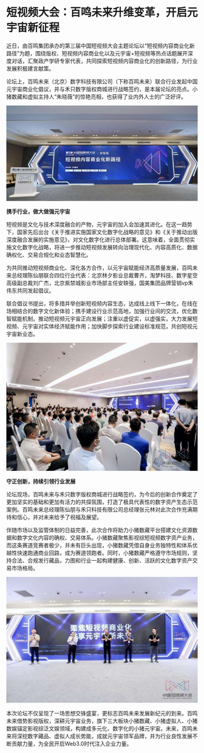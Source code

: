 # 短视频大会：百鸣未来升维变革，开启元宇宙新征程


近日，由百鸣集团承办的第三届中国短视频大会主题论坛以“短视频内容商业化新路径”为题，围绕版权、短视频内容商业化以及元宇宙+短视频等热点话题展开深度对话，汇聚政产学研专家代表，共同探索短视频内容商业化的创新路径，为行业发展积极建言献策。

论坛上，百鸣未来（北京）数字科技有限公司（下称百鸣未来）联合行业发起中国元宇宙商业化倡议，并与禾只数字版权商城进行战略签约，是本届论坛的亮点。小猪数藏和虚拟主持人“朱晓薇”的惊艳亮相，也获得了业内外人士的广泛好评。

![配图](lomi.jpeg)

**携手行业，做大做强元宇宙**

短视频是文化与技术深度融合的产物，元宇宙的加入会加速其进化。在这一趋势下，国家先后出台《关于推进实施国家文化数字化战略的意见》和《关于推动出版深度融合发展的实施意见》，对文化数字化进行总体部署。这意味着，全面贯彻实施文化数字化战略，将进一步推动短视频发展转向治理现代化、内容高质化、数据确权化、交易合规化和业态智慧化。

为共同推动短视频商业化、深化各方合作，以元宇宙赋能经济高质量发展，百鸣未来总经理陈仙朋联合四位行业代表：北京林夕影业总裁曹齐，淘梦科技、数字星空高级副总裁刘广杰，北京紫禁城影业市场部主任安轶强，国美集团品牌营销vp朱伟东共同发起倡议。

联合倡议书提出，将多措并举创新短视频内容生态，达成线上线下一体化，在线在场相结合的数字文化新体验；携手建设行业示范高地，加强行业间的交流，优化数智赋能机制，推动短视频元宇宙正向发展；注重以虚促实，以虚强实，大力发展短视频、元宇宙对实体经济赋能作用；加快脚步探索行业建设标准规范，共创短视元宇宙新业态。

![配图](lomi01.jpeg)

**守正创新，持续引领行业发展**

论坛现场，百鸣未来与禾只数字版权商城进行战略签约，为今后的创新合作奠定了更加坚实的基础和更加有活力的共探氛围，打造了极具代表性的数字资产生态示范案例。百鸣未来总经理陈仙朋与禾只科技有限公司总经理张元林对此次合作充满期待和信心，并对未来给予了祝福及展望。

伴随市场以及监管体制的日益完善，此次合作将助力小猪数藏平台搭建文化资源数据和数字文化内容的确权、交易体系。小猪数藏聚焦影视综短视频数字资产业务，而这条赛道竞赛者极少，并未有巨头出现，小猪数藏凭借自身业务独特性和体系优越性快速跑通商业回路，成为赛道领跑者。同时，小猪数藏严格遵守市场规则，坚持合法、合规发行藏品，力图和行业一起构建健康、创新、活跃的文化数字资产交易市场格局。

![配图](lomi03.jpeg)

本次论坛不仅呈现了一场思想交锋盛宴，更标志百鸣未来发展新纪元的到来。百鸣未来借势影视版权，深耕元宇宙业务，旗下三大板块小猪数藏、小猪虚拟人、小猪数娱锚定影视综泛文娱领域，构建成多元化、数字化的小猪元宇宙。未来，百鸣未来将深挖数字藏品、虚拟人成长势能，成就元宇宙领军品牌，并为行业良性发展不断贡献力量，为全民开启Web3.0时代注入企业力量。
